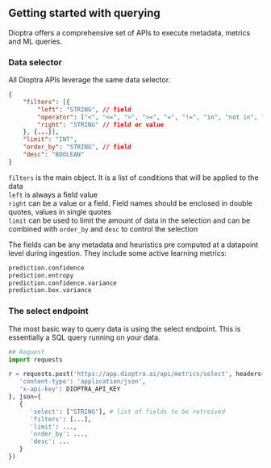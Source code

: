 ## Getting started with querying

Dioptra offers a comprehensive set of APIs to execute metadata, metrics and ML queries.

### Data selector

All Dioptra APIs leverage the same data selector.

```json
{
    "filters": [{
        "left": "STRING", // field
        "operator": ["<", "<=", ">", ">=", "=", "!=", "in", "not in", "like", "not like"],
        "right": "STRING" // field or value
    }, {...}],
    "limit": "INT",
    "order_by": "STRING", // field
    "desc": "BOOLEAN"
}
```

`filters` is the main object. It is a list of conditions that will be applied to the data  
`left` is always a field value  
`right` can be a value or a field. Field names should be enclosed in double quotes, values in single quotes  
`limit` can be used to limit the amount of data in the selection and can be combined with `order_by` and `desc` to control the selection 

The fields can be any metadata and heuristics pre computed at a datapoint level during ingestion.
They include some active learning metrics:

```python
prediction.confidence
prediction.entropy
prediction.confidence.variance
prediction.box.variance
```

### The select endpoint

The most basic way to query data is using the select endpoint.
This is essentially a SQL query running on your data.

```python
## Request
import requests

r = requests.post('https://app.dioptra.ai/api/metrics/select', headers={
   'content-type': 'application/json',
   'x-api-key': DIOPTRA_API_KEY
}, json={
   {
      'select': ["STRING"], # list of fields to be retreived
      'filters': [...],
      'limit': ...,
      'order_by': ...,
      'desc': ...
   }
})
```
